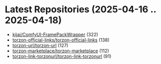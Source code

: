 # Latest Repositories (2025-04-16 .. 2025-04-18)

- [kijai/ComfyUI-FramePackWrapper](https://github.com/kijai/ComfyUI-FramePackWrapper) (322)
- [torzon-official-links/torzon-official-links](https://github.com/torzon-official-links/torzon-official-links) (138)
- [torzon-url/torzon-url](https://github.com/torzon-url/torzon-url) (127)
- [torzon-marketplace/torzon-marketplace](https://github.com/torzon-marketplace/torzon-marketplace) (112)
- [torzon-link-torzonurl/torzon-link-torzonurl](https://github.com/torzon-link-torzonurl/torzon-link-torzonurl) (91)
